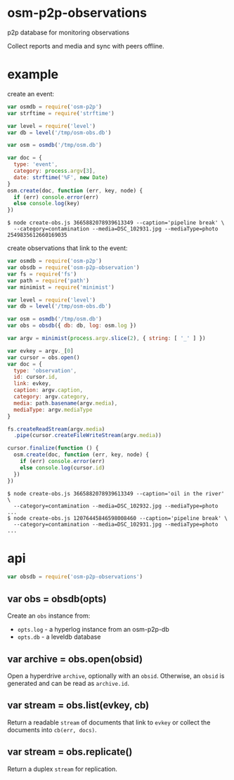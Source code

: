 # osm-p2p-observations

p2p database for monitoring observations

Collect reports and media and sync with peers offline.

# example

create an event:

``` js
var osmdb = require('osm-p2p')
var strftime = require('strftime')

var level = require('level')
var db = level('/tmp/osm-obs.db')

var osm = osmdb('/tmp/osm.db')

var doc = {
  type: 'event',
  category: process.argv[3],
  date: strftime('%F', new Date)
}
osm.create(doc, function (err, key, node) {
  if (err) console.error(err)
  else console.log(key)
})
```

```
$ node create-obs.js 3665882078939613349 --caption='pipeline break' \
  --category=contamination --media=DSC_102931.jpg --mediaType=photo
2549835612660169035
```

create observations that link to the event:

``` js
var osmdb = require('osm-p2p')
var obsdb = require('osm-p2p-observation')
var fs = require('fs')
var path = require('path')
var minimist = require('minimist')

var level = require('level')
var db = level('/tmp/osm-obs.db')

var osm = osmdb('/tmp/osm.db')
var obs = obsdb({ db: db, log: osm.log })

var argv = minimist(process.argv.slice(2), { string: [ '_' ] })

var evkey = argv._[0]
var cursor = obs.open()
var doc = {
  type: 'observation',
  id: cursor.id,
  link: evkey,
  caption: argv.caption,
  category: argv.category,
  media: path.basename(argv.media),
  mediaType: argv.mediaType
}

fs.createReadStream(argv.media)
  .pipe(cursor.createFileWriteStream(argv.media))

cursor.finalize(function () {
  osm.create(doc, function (err, key, node) {
    if (err) console.error(err)
    else console.log(cursor.id)
  })
})
```

```
$ node create-obs.js 3665882078939613349 --caption='oil in the river' \
  --category=contamination --media=DSC_102932.jpg --mediaType=photo
...
$ node create-obs.js 12076445846598008460 --caption='pipeline break' \
  --category=contamination --media=DSC_102931.jpg --mediaType=photo
...
```

# api

``` js
var obsdb = require('osm-p2p-observations')
```

## var obs = obsdb(opts)

Create an `obs` instance from:

* `opts.log` - a hyperlog instance from an osm-p2p-db
* `opts.db` - a leveldb database

## var archive = obs.open(obsid)

Open a hyperdrive `archive`, optionally with an `obsid`.
Otherwise, an `obsid` is generated and can be read as `archive.id`.

## var stream = obs.list(evkey, cb)

Return a readable `stream` of documents that link to `evkey` or collect the
documents into `cb(err, docs)`.

## var stream = obs.replicate()

Return a duplex `stream` for replication.

